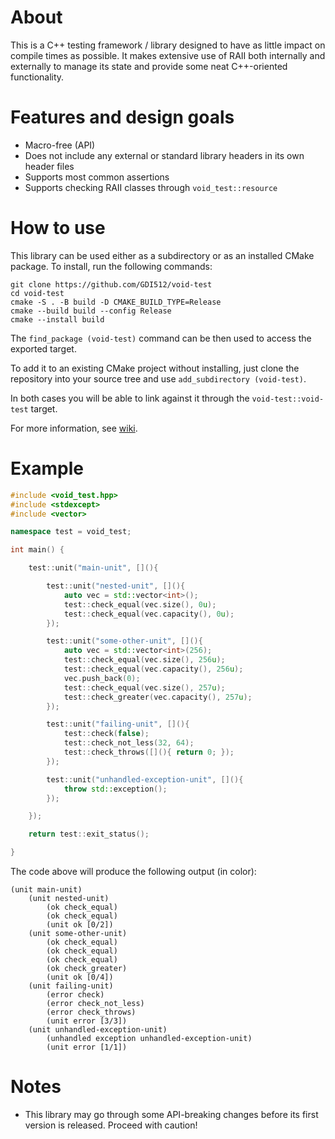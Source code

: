 # About

This is a C++ testing framework / library designed to have as little impact on compile times as possible. It makes extensive use of RAII both internally and externally to manage its state and provide some neat C++-oriented functionality.

# Features and design goals

* Macro-free (API)
* Does not include any external or standard library headers in its own header files
* Supports most common assertions
* Supports checking RAII classes through `void_test::resource`

# How to use

This library can be used either as a subdirectory or as an installed CMake package. To install, run the following commands:

    git clone https://github.com/GDI512/void-test
    cd void-test
    cmake -S . -B build -D CMAKE_BUILD_TYPE=Release
    cmake --build build --config Release
    cmake --install build

The `find_package (void-test)` command can be then used to access the exported target.

To add it to an existing CMake project without installing, just clone the repository into your source tree and use `add_subdirectory (void-test)`.

In both cases you will be able to link against it through the `void-test::void-test` target.

For more information, see [wiki](https://github.com/GDI512/void-test/wiki).

# Example

```C++
#include <void_test.hpp>
#include <stdexcept>
#include <vector>

namespace test = void_test;

int main() {

    test::unit("main-unit", [](){

        test::unit("nested-unit", [](){
            auto vec = std::vector<int>();
            test::check_equal(vec.size(), 0u);
            test::check_equal(vec.capacity(), 0u);
        });

        test::unit("some-other-unit", [](){
            auto vec = std::vector<int>(256);
            test::check_equal(vec.size(), 256u);
            test::check_equal(vec.capacity(), 256u);
            vec.push_back(0);
            test::check_equal(vec.size(), 257u);
            test::check_greater(vec.capacity(), 257u);
        });

        test::unit("failing-unit", [](){
            test::check(false);
            test::check_not_less(32, 64);
            test::check_throws([](){ return 0; });
        });

        test::unit("unhandled-exception-unit", [](){
            throw std::exception();
        });

    });

    return test::exit_status();

}
```

The code above will produce the following output (in color):

    (unit main-unit)
        (unit nested-unit)
            (ok check_equal)
            (ok check_equal)
            (unit ok [0/2])
        (unit some-other-unit)
            (ok check_equal)
            (ok check_equal)
            (ok check_equal)
            (ok check_greater)
            (unit ok [0/4])
        (unit failing-unit)
            (error check)
            (error check_not_less)
            (error check_throws)
            (unit error [3/3])
        (unit unhandled-exception-unit)
            (unhandled exception unhandled-exception-unit)
            (unit error [1/1])

# Notes

* This library may go through some API-breaking changes before its first version is released. Proceed with caution!
